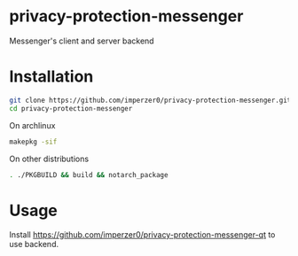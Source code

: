 # privacy-protection-messenger
Messenger's client and server backend

# Installation
```bash
git clone https://github.com/imperzer0/privacy-protection-messenger.git
cd privacy-protection-messenger
```
On archlinux
```bash
makepkg -sif
```
On other distributions
```bash
. ./PKGBUILD && build && notarch_package
```

# Usage
Install https://github.com/imperzer0/privacy-protection-messenger-qt to use backend.
